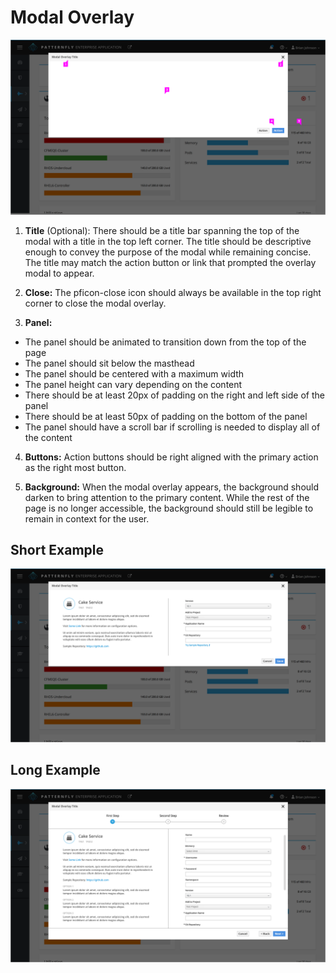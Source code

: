 # Modal Overlay

![Image of Overlay 3](img/Overlay-02.png)

1. **Title** (Optional): There should be a title bar spanning the top of the modal with a title in the top left corner. The title should be descriptive enough to convey the purpose of the modal while remaining concise. The title may match the action button or link that prompted the overlay modal to appear.

2. **Close:** The pficon-close icon should always be available in the top right corner to close the modal overlay.

3. **Panel:**
  - The panel should be animated to transition down from the top of the page
  - The panel should sit below the masthead
  - The panel should be centered with a maximum width
  - The panel height can vary depending on the content
  - There should be at least 20px of padding on the right and left side of the panel
  - There should be at least 50px of padding on the bottom of the panel
  - The panel should have a scroll bar if scrolling is needed to display all of the content

4. **Buttons:** Action buttons should be right aligned with the primary action as the right most button.

5. **Background:** When the modal overlay appears, the background should darken to bring attention to the primary content. While the rest of the page is no longer accessible, the background should still be legible to remain in context for the user.

## Short Example
![Image of Overlay 2](img/Overlay-01.png)

## Long Example
![Image of Overlay 3](img/Overlay-03.png)
